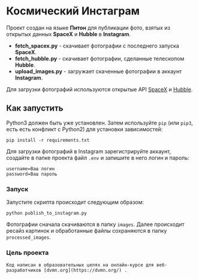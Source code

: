 # Космический Инстаграм

Проект создан  на языке __Питон__ для публикации фото, взятых из открытых данных __SpaceX__ и __Hubble__ в __Instagram__.

* __fetch_spacex.py__ - скачивает фотографии с последнего запуска __SpaceX__.
* __fetch_hubble.py__ - скачивает фотографии, сделанные телескопом __Hubble__.
* __upload_images.py__ - загружает скаченные фотографии в аккаунт __Instagram__.

Для загрузки фотографий используются открытые API [SpaceX](https://github.com/r-spacex/SpaceX-API) и [Hubble](http://hubblesite.org/api/documentation).

## Как запустить

Python3 должен быть уже установлен.
Затем используйте `pip` (или `pip3`, есть есть конфликт с Python2) для установки зависимостей:
```
pip install -r requirements.txt
```
Для загрузки фотографий в Instagram зарегистрируйте аккаунт, создайте в папке проекта файл `.env` и 
запишите в него логин и пароль:
```
username=Ваш логин
password=Ваш пароль

```
### Запуск

Запустите скрипта происходит следующим образом:

```
python publish_to_instagram.py
```
Фотографии сначала скачиваются в папку `images`. Далее происходит ресайз картинок и обработанные файлы сохраняются
в папку `processed_images`. 

### Цель проекта
```
Код написан в образовательных целях на онлайн-курсе для веб-разработчиков [dvmn.org](https://dvmn.org/) .
